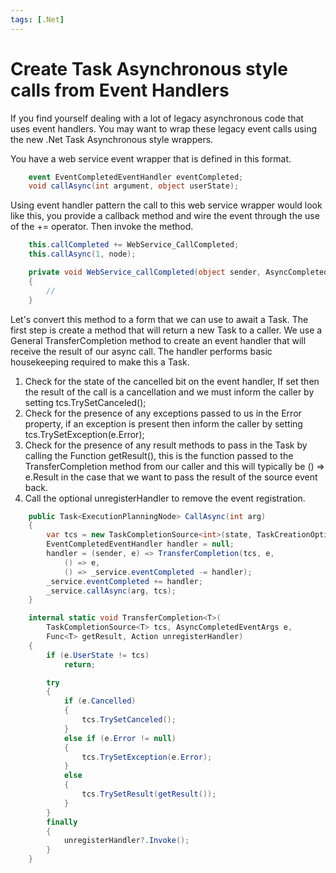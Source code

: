 ```yaml
---
tags: [.Net]
---
```


# Create Task Asynchronous style calls from Event Handlers

If you find yourself dealing with a lot of legacy asynchronous code that uses event handlers. You may want to wrap these legacy event calls using the new .Net Task Asynchronous style wrappers.

You have a web service event wrapper that is defined in this format.

```c#
    event EventCompletedEventHandler eventCompleted;
    void callAsync(int argument, object userState);
```

Using event handler pattern the call to this web service wrapper would look like this, you provide a callback method and wire the event through the use of the += operator. Then invoke the method.

```c#
    this.callCompleted += WebService_CallCompleted;
    this.callAsync(1, node);

    private void WebService_callCompleted(object sender, AsyncCompletedEventArgs e)
    {
        //
    }
```

Let's convert this method to a form that we can use to await a Task. The first step is create a method that will return a new Task to a caller. We use a General TransferCompletion method to create an event handler that will receive the result of our async call. The handler performs basic housekeeping required to make this a Task.

1. Check for the state of the cancelled bit on the event handler, If set then the result of the call is a cancellation and we must inform the caller by setting tcs.TrySetCanceled();
1. Check for the presence of any exceptions passed to us in the Error property, if an exception is present then inform the caller by setting tcs.TrySetException(e.Error);
1. Check for the presence of any result methods to pass in the Task by calling the Function getResult(), this is the function passed to the TransferCompletion method from our caller and this will typically be () => e.Result in the case that we want to pass the result of the source event back.
1. Call the optional unregisterHandler to remove the event registration.

```c#
    public Task<ExecutionPlanningNode> CallAsync(int arg)
    {
        var tcs = new TaskCompletionSource<int>(state, TaskCreationOptions.None);
        EventCompletedEventHandler handler = null;
        handler = (sender, e) => TransferCompletion(tcs, e,
            () => e,
            () => _service.eventCompleted -= handler);
        _service.eventCompleted += handler;
        _service.callAsync(arg, tcs);
    }

    internal static void TransferCompletion<T>(
        TaskCompletionSource<T> tcs, AsyncCompletedEventArgs e,
        Func<T> getResult, Action unregisterHandler)
    {
        if (e.UserState != tcs)
            return;

        try
        {
            if (e.Cancelled)
            {
                tcs.TrySetCanceled();
            }
            else if (e.Error != null)
            {
                tcs.TrySetException(e.Error);
            }
            else
            {
                tcs.TrySetResult(getResult());
            }
        }
        finally
        {
            unregisterHandler?.Invoke();
        }
    }
```